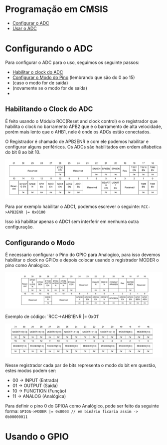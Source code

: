 # Programação em CMSIS

- [Configurar o ADC](#Configurando-o-ADC)
- [Usar o ADC](#Usando-o-ADC)

# Configurando o ADC

Para configurar o ADC para o uso, seguimos os seguinte passos:

- [Habilitar o clock do ADC](#Habilitando-o-Clock-do-ADC)
- [Configurar o Modo do Pino](#Configurando-o-Modo) (lembrando que são do 0 ao 15)
- [](#Definindo-a-velocidade-da-saída) (caso o modo for de saída)
- [](#Definindo-o-tipo-da-saída) (novamente se o modo for de saída)
- [](#Configurando-o-Resistor-de-Pull-Up/Down)

## Habilitando o Clock do ADC

É feito usando o Módulo RCC(Reset and clock control) e o registrador que habilita o clock
no barramento APB2 que é o barramento de alta velocidade, porém mais lento que o AHB1, nele
é onde os ADCs estão conectados.

O Registrador é chamado de APB2ENR e com ele podemos habilitar e configurar alguns periféricos.
Os ADCs são habilitados em ordem alfabetica do bit 8 ao bit 10.

![APB2ENR](../imagens/APB2ENR.PNG)

Para por exemplo habilitar o ADC1, podemos escrever o seguinte:
`RCC->APB2ENR |= 0x0100`

Isso irá habilitar apenas o ADC1 sem interferir em nenhuma outra configuração.

## Configurando o Modo

É necessario configurar o Pino do GPIO para Analogico, para isso devemos habilitar
o clock no GPIOx e depois colocar usando o registrador MODER o pino como Analogico.

![AHB1ENR](../imagens/HB1ENR.PNG)

Exemplo de código:
´RCC->AHB1ENR |= 0x01´

![MODER](../imagens/MODER.PNG)

Nesse registrador cada par de bits representa o modo do bit em questão, estes modos
podem ser:

- 00 -> INPUT (Entrada)
- 01 -> OUTPUT (Saída)
- 10 -> FUNCTION (Função)
- 11 -> ANALOG (Analógica)

Para definir o pino 0 do GPIOA como Analógico, pode ser feito da seguinte forma:
`GPIOA->MODER |= 0x0003 // em binário ficaria assim -> 0b00000011`

##

# Usando o GPIO
